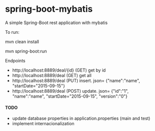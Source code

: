 # spring-boot-mybatis
A simple Spring-Boot rest application with mybatis

To run: 

mvn clean install

mvn spring-boot:run

Endpoints

* http://localhost:8889/deal/{id} (GET) get by id
* http://localhost:8889/deal (GET) get all
* http://localhost:8889/deal (PUT) insert. json= {"name":"name", "startDate="2015-09-15"}
* http://localhost:8889/deal (POST) update. json= {"id":"1", "name":"name", "startDate="2015-09-15", "version":"0"}
 

#### TODO
* update database properties in application.properties (main and test)
* implement internacionalization

